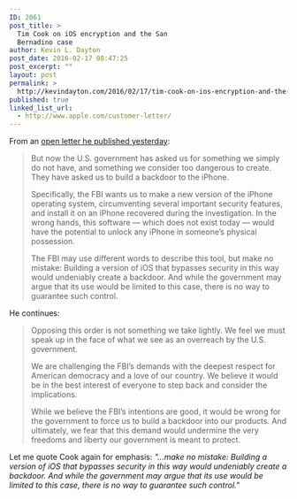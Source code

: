 ```yaml
---
ID: 2061
post_title: >
  Tim Cook on iOS encryption and the San
  Bernadino case
author: Kevin L. Dayton
post_date: 2016-02-17 08:47:25
post_excerpt: ""
layout: post
permalink: >
  http://kevindayton.com/2016/02/17/tim-cook-on-ios-encryption-and-the-san-bernadino-case/
published: true
linked_list_url:
  - http://www.apple.com/customer-letter/
---
```

From an <a href="http://www.apple.com/customer-letter/" target="_blank">open letter he published yesterday</a>:
<blockquote>But now the U.S. government has asked us for something we simply do not have, and something we consider too dangerous to create. They have asked us to build a backdoor to the iPhone.

Specifically, the FBI wants us to make a new version of the iPhone operating system, circumventing several important security features, and install it on an iPhone recovered during the investigation. In the wrong hands, this software — which does not exist today — would have the potential to unlock any iPhone in someone’s physical possession.

The FBI may use different words to describe this tool, but make no mistake: Building a version of iOS that bypasses security in this way would undeniably create a backdoor. And while the government may argue that its use would be limited to this case, there is no way to guarantee such control.</blockquote>
He continues:
<blockquote>Opposing this order is not something we take lightly. We feel we must speak up in the face of what we see as an overreach by the U.S. government.

We are challenging the FBI’s demands with the deepest respect for American democracy and a love of our country. We believe it would be in the best interest of everyone to step back and consider the implications.

While we believe the FBI’s intentions are good, it would be wrong for the government to force us to build a backdoor into our products. And ultimately, we fear that this demand would undermine the very freedoms and liberty our government is meant to protect.</blockquote>
Let me quote Cook again for emphasis: <em>"...make no mistake: Building a version of iOS that bypasses security in this way would undeniably create a backdoor. And while the government may argue that its use would be limited to this case, there is no way to guarantee such control."</em>